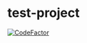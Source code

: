# test-project

[![CodeFactor](https://www.codefactor.io/repository/github/firuza/test-project/badge)](https://www.codefactor.io/repository/github/firuza/test-project)
